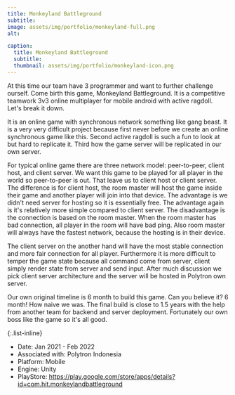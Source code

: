 ```yaml
---
title: Monkeyland Battleground
subtitle: 
image: assets/img/portfolio/monkeyland-full.png
alt: 

caption:
  title: Monkeyland Battleground
  subtitle: 
  thumbnail: assets/img/portfolio/monkeyland-icon.png
---
```


At this time our team have 3 programmer and want to further challenge ourself. Come birth this game, Monkeyland Battleground. It is a competitive teamwork 3v3 online multiplayer for mobile android with active ragdoll. Let's break it down.

It is an online game with synchronous network something like gang beast. It is a very very difficult project because first never before we create an online synchronous game like this. Second active ragdoll is such a fun to look at but hard to replicate it. Third how the game server will be replicated in our own server.

For typical online game there are three network model: peer-to-peer, client host, and client server. We want this game to be played for all player in the world so peer-to-peer is out. That leave us to client host or client server. The difference is for client host, the room master will host the game inside their game and another player will join into that device. The advantage is we didn't need server for hosting so it is essentially free. The advantage again is it's relatively more simple compared to client server. The disadvantage is the connection is based on the room master. When the room master has bad connection, all player in the room will have bad ping. Also room master will always have the fastest network, because the hosting is in their device. 

The client server on the another hand will have the most stable connection and more fair connection for all player. Furthermore it is more difficult to temper the game state because all command come from server, client simply render state from server and send input. After much discussion we pick client server architecture and the server will be hosted in Polytron own server. 

Our own original timeline is 6 month to build this game. Can you believe it? 6 month! How naive we was. The final build is close to 1.5 years with the help from another team for backend and server deployment. Fortunately our own boss like the game so it's all good. 


{:.list-inline}

- Date: Jan 2021 - Feb 2022
- Associated with: Polytron Indonesia
- Platform: Mobile
- Engine: Unity
- PlayStore: https://play.google.com/store/apps/details?id=com.hit.monkeylandbattleground
